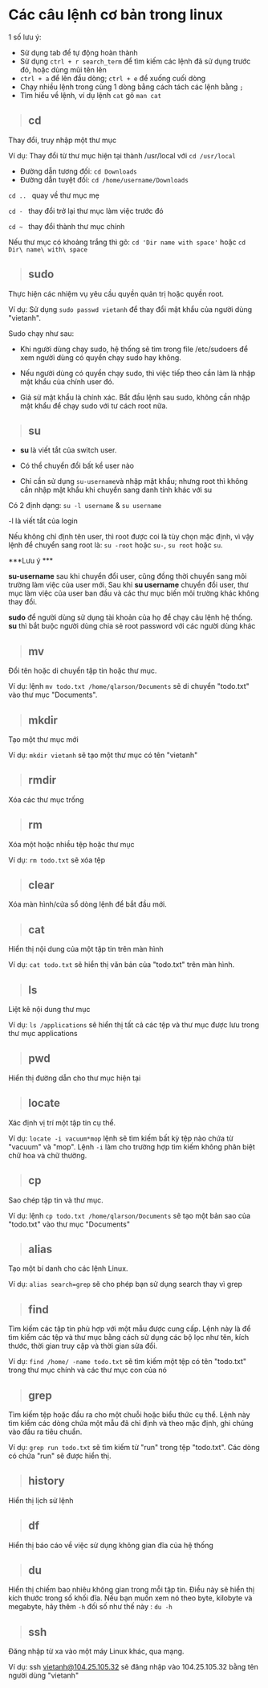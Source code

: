 # Các câu lệnh cơ bản trong linux

1 số lưu ý:
* Sử dụng tab để tự động hoàn thành
* Sử dụng `ctrl + r search_term` để tìm kiếm các lệnh đã sử dụng trước đó, hoặc dùng mũi tên lên
* `ctrl + a` để lên đầu dòng; `ctrl + e` để xuống cuối dòng
* Chạy nhiều lệnh trong cùng 1 dòng bằng cách tách các lệnh bằng `;`
* Tìm hiểu về lệnh, ví dụ lệnh `cat` gõ `man cat`



> ## **cd**

Thay đổi, truy nhập một thư mục

Ví dụ: Thay đổi từ thư mục hiện tại thành /usr/local với `cd /usr/local`

* Đường dẫn tương đối: `cd Downloads`
* Đường dẫn tuyệt đối: `cd /home/username/Downloads`

`cd .. ` quay về thư mục mẹ

`cd - ` thay đổi trở lại thư mục làm việc trước đó

`cd ~ ` thay đổi thành thư mục chính

Nếu thư mục có khoảng trắng thì gõ: `cd 'Dir name with space'` hoặc `cd Dir\ name\ with\ space`


> ## **sudo**

Thực hiện các nhiệm vụ yêu cầu quyền quản trị hoặc quyền root.

Ví dụ: Sử dụng `sudo passwd vietanh` để thay đổi mật khẩu của người dùng "vietanh".

Sudo chạy như sau:

* Khi người dùng chạy sudo, hệ thống sẽ tìm trong file /etc/sudoers để xem người dùng có quyền chạy sudo hay không.

* Nếu người dùng có quyền chạy sudo, thì việc tiếp theo cần làm là nhập mật khẩu của chính user đó.

* Giả sử mật khẩu là chính xác. Bắt đầu lệnh sau sudo, không cần nhập mật khẩu để chạy sudo với tư cách root nữa.

> ## **su**

* **su** là viết tắt của switch user.

* Có thể chuyển đổi bất kể user nào

* Chỉ cần sử dụng `su-username`và nhập mật khẩu; nhưng root thì không cần nhập mật khẩu khi chuyển sang danh tính khác với su

Có 2 định dạng: `su -l username` & `su username`

-l là viết tắt của login

Nếu không chỉ định tên user, thì root được coi là tùy chọn mặc định, vì vậy lệnh để chuyển sang root là: `su -root` hoặc `su-`, `su root` hoặc `su`.

***Lưu ý ***

**su-username** sau khi chuyển đổi user, cũng đồng thời chuyển sang môi trường làm việc của user mới. Sau khi **su username** chuyển đổi user, thư mục làm việc của user ban đầu và các thư mục biến môi trường khác không thay đổi.

**sudo** để người dùng sử dụng tài khoản của họ để chạy câu lệnh hệ thống. **su** thì bắt buộc người dùng chia sẻ root password với các người dùng khác

> ## **mv**

Đổi tên hoặc di chuyển tập tin hoặc thư mục.

Ví dụ: lệnh `mv todo.txt /home/qlarson/Documents` sẽ di chuyển "todo.txt" vào thư mục "Documents".

> ## **mkdir**

Tạo một thư mục mới

Ví dụ: `mkdir vietanh` sẽ tạo một thư mục có tên "vietanh"

> ## **rmdir**

Xóa các thư mục trống

> ## **rm**

Xóa một hoặc nhiều tệp hoặc thư mục

Ví dụ: `rm todo.txt` sẽ xóa tệp

> ## **clear**

Xóa màn hình/cửa sổ dòng lệnh để bắt đầu mới.

> ## **cat**

Hiển thị nội dung của một tập tin trên màn hình

Ví dụ: `cat todo.txt` sẽ hiển thị văn bản của "todo.txt" trên màn hình.

> ## **ls**

Liệt kê nội dung thư mục

Ví dụ: `ls /applications` sẽ hiển thị tất cả các tệp và thư mục được lưu trong thư mục applications

> ## **pwd**

Hiển thị đường dẫn cho thư mục hiện tại

> ## **locate**

Xác định vị trí một tập tin cụ thể.

Ví dụ: `locate -i vacuum*mop` lệnh sẽ tìm kiếm bất kỳ tệp nào chứa từ "vacuum" và "mop". Lệnh `-i` làm cho trường hợp tìm kiếm không phân biệt chữ hoa và chữ thường.

> ## **cp**

Sao chép tập tin và thư mục.

Ví dụ: lệnh `cp todo.txt /home/qlarson/Documents` sẽ tạo một bản sao của "todo.txt" vào thư mục "Documents"

> ## **alias**

Tạo một bí danh cho các lệnh Linux.

Ví dụ: `alias search=grep` sẽ cho phép bạn sử dụng search thay vì grep

> ## **find**

Tìm kiếm các tập tin phù hợp với một mẫu được cung cấp. Lệnh này là để tìm kiếm các tệp và thư mục bằng cách sử dụng các bộ lọc như tên, kích thước, thời gian truy cập và thời gian sửa đổi. 

Ví dụ: `find /home/ -name todo.txt` sẽ tìm kiếm một tệp có tên "todo.txt" trong thư mục chính và các thư mục con của nó

> ## **grep**

Tìm kiếm tệp hoặc đầu ra cho một chuỗi hoặc biểu thức cụ thể. Lệnh này tìm kiếm các dòng chứa một mẫu đã chỉ định và theo mặc định, ghi chúng vào đầu ra tiêu chuẩn.

Ví dụ: `grep run todo.txt` sẽ tìm kiếm từ "run" trong tệp "todo.txt". Các dòng có chứa "run" sẽ được hiển thị.

> ## **history**

Hiển thị lịch sử lệnh

> ## **df**

Hiển thị báo cáo về việc sử dụng không gian đĩa của hệ thống

> ## **du**

Hiển thị chiếm bao nhiêu không gian trong mỗi tập tin. Điều này sẽ hiển thị kích thước trong số khối đĩa. Nếu bạn muốn xem nó theo byte, kilobyte và megabyte, hãy thêm `-h` đối số như thế này : `du -h`

> ## **ssh**

Đăng nhập từ xa vào một máy Linux khác, qua mạng.

Ví dụ: ssh vietanh@104.25.105.32 sẽ đăng nhập vào 104.25.105.32 bằng tên người dùng "vietanh"

